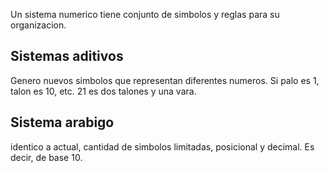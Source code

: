 Un sistema numerico tiene conjunto de simbolos y reglas para su organizacion.

## Sistemas aditivos
Genero nuevos simbolos que representan diferentes numeros. Si palo es 1, talon es 10, etc. 21 es dos talones y una vara.

## Sistema arabigo
identico a actual, cantidad de simbolos limitadas, posicional y decimal. Es decir, de base 10.





